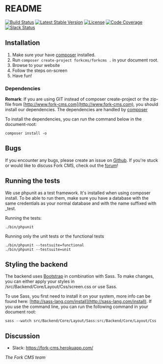 # README

[![Build Status](https://travis-ci.org/forkcms/forkcms.svg?branch=testsuite)](https://travis-ci.org/forkcms/forkcms)
[![Latest Stable Version](https://poser.pugx.org/forkcms/forkcms/v/stable.svg)](https://packagist.org/packages/forkcms/forkcms)
[![License](https://poser.pugx.org/forkcms/forkcms/license.svg)](https://packagist.org/packages/forkcms/forkcms)
[![Code Coverage](https://scrutinizer-ci.com/g/forkcms/forkcms/badges/coverage.png?b=master)](https://scrutinizer-ci.com/g/forkcms/forkcms/?branch=master)
[![Slack Status](https://fork-cms.herokuapp.com/badge.svg)](https://fork-cms.herokuapp.com/)

## Installation

1. Make sure your have [composer](https://getcomposer.org/) installed.
2. Run `composer create-project forkcms/forkcms .` in your document root.
3. Browse to your website
4. Follow the steps on-screen
5. Have fun!

### Dependencies

**Remark**: If you are using GIT instead of composer create-project or the zip-file from [http://www.fork-cms.com](http://www.fork-cms.com), you
should install our dependencies. The dependencies are handled by [composer](http://getcomposer.org/)

To install the dependencies, you can run the command below in the document-root:

	composer install -o

## Bugs

If you encounter any bugs, please create an issue on [Github](https://github.com/forkcms/forkcms/issues).
If you're stuck or would like to discuss Fork CMS, check out the [forum](http://www.fork-cms.com/community/forum)!

## Running the tests

We use phpunit as a test framework. It's installed when using composer install.
To be able to run them, make sure you have a database with the same credentials as
your normal database and with the name suffixed with _test.

Running the tests:

    ./bin/phpunit

Running only the unit tests or the functional tests

    ./bin/phpunit --testsuite=functional
    ./bin/phpunit --testsuite=unit

## Styling the backend

The backend uses [Bootstrap](http://www.getbootstrap.com) in combination with Sass. To make changes, you can either
apply your styles in /src/Backend/Core/Layout/Css/screen.css or use Sass.

To use Sass, you first need to install it on your system, more info can be found here: [http://sass-lang.com/install](http://sass-lang.com/install).
If you use the command line, you can run the following command in your document root:

    sass --watch src/Backend/Core/Layout/Sass:src/Backend/Core/Layout/Css

## Discussion

- Slack: <https://fork-cms.herokuapp.com/>


_The Fork CMS team_
